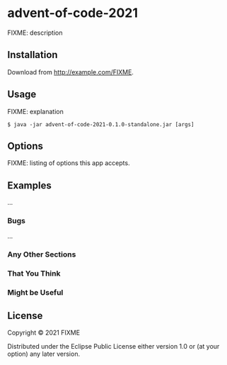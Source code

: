 # advent-of-code-2021

FIXME: description

## Installation

Download from http://example.com/FIXME.

## Usage

FIXME: explanation

    $ java -jar advent-of-code-2021-0.1.0-standalone.jar [args]

## Options

FIXME: listing of options this app accepts.

## Examples

...

### Bugs

...

### Any Other Sections
### That You Think
### Might be Useful

## License

Copyright © 2021 FIXME

Distributed under the Eclipse Public License either version 1.0 or (at
your option) any later version.
